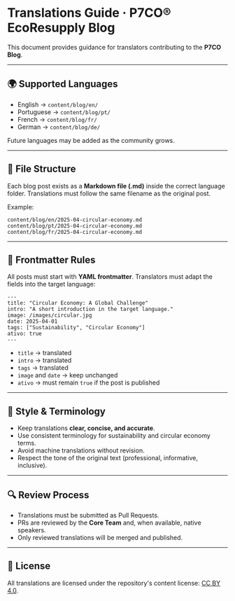 # Translations Guide · P7CO® EcoResupply Blog

This document provides guidance for translators contributing to the **P7CO Blog**.

---

## 🌍 Supported Languages

* English → `content/blog/en/`
* Portuguese → `content/blog/pt/`
* French → `content/blog/fr/`
* German → `content/blog/de/`

Future languages may be added as the community grows.

---

## 📂 File Structure

Each blog post exists as a **Markdown file (.md)** inside the correct language folder.
Translations must follow the same filename as the original post.

Example:

```
content/blog/en/2025-04-circular-economy.md
content/blog/pt/2025-04-circular-economy.md
content/blog/fr/2025-04-circular-economy.md
```

---

## 📝 Frontmatter Rules

All posts must start with **YAML frontmatter**. Translators must adapt the fields into the target language:

```
---
title: "Circular Economy: A Global Challenge"
intro: "A short introduction in the target language."
image: /images/circular.jpg
date: 2025-04-01
tags: ["Sustainability", "Circular Economy"]
ativo: true
---
```

* `title` → translated
* `intro` → translated
* `tags` → translated
* `image` and `date` → keep unchanged
* `ativo` → must remain `true` if the post is published

---

## 📖 Style & Terminology

* Keep translations **clear, concise, and accurate**.
* Use consistent terminology for sustainability and circular economy terms.
* Avoid machine translations without revision.
* Respect the tone of the original text (professional, informative, inclusive).

---

## 🔍 Review Process

* Translations must be submitted as Pull Requests.
* PRs are reviewed by the **Core Team** and, when available, native speakers.
* Only reviewed translations will be merged and published.

---

## 📜 License

All translations are licensed under the repository's content license: [CC BY 4.0](LICENSE-content.md).
